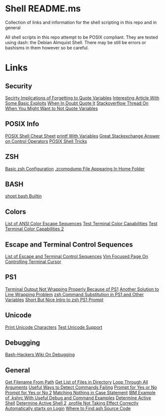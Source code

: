 # Shell README.ms
Collection of links and information for the shell scripting in this repo and in general

All shell scripts in this repo attempt to be POSIX compliant.
They are tested using dash: the Debian Almquist Shell.
There may be still be errors or bashisms in them however so be careful.

# Links

## Security
[Secirty Implications of Forgetting to Quote Variables](https://unix.stackexchange.com/questions/171346/security-implications-of-forgetting-to-quote-a-variable-in-bash-posix-shells)
[Interesting Article With Some Basic Exploits](https://www.linuxjournal.com/content/writing-secure-shell-scripts)
[When In Doubt Quote It](https://stackoverflow.com/questions/10067266/when-to-wrap-quotes-around-a-shell-variable)
[Stackoverflow Thread On When You Might Want to Not Quote Variables](https://stackoverflow.com/questions/32674809/is-there-any-reason-not-to-quote-variables)

## POSIX Info
[POSIX Shell Cheat Sheet](https://steinbaugh.com/posts/posix.html)
[printf With Variables](https://github.com/koalaman/shellcheck/wiki/SC2059)
[Great Stackexchange Answer on Control Operators](https://unix.stackexchange.com/questions/159513/what-are-the-shells-control-and-redirection-operators/159514#159514)
[POSIX Shell Tricks](https://www.etalabs.net/sh_tricks.html)

## ZSH
[Basic zsh Configuration](https://thevaluable.dev/zsh-install-configure-mouseless/)
[.zcompdump File Appearing In Home Folder](https://stackoverflow.com/questions/62931101/i-have-multiple-files-of-zcompdump-why-do-i-have-multiple-files-of-these)

## BASH
[shopt bash Builtin](https://www.computerhope.com/unix/bash/shopt.htm)

## Colors
[List of ANSI Color Escape Sequences](https://stackoverflow.com/questions/4842424/list-of-ansi-color-escape-sequences)
[Test Terminal Color Capabilities](https://github.com/termstandard/colors)
[Test Terminal Color Capabilities 2](https://unix.stackexchange.com/questions/450365/check-if-terminal-supports-24-bit-true-color)

## Escape and Terminal Control Sequences
[List of Escape and Terminal Control Sequences](https://www2.ccs.neu.edu/research/gpc/VonaUtils/vona/terminal/vtansi.htm)
[Vim Focused Page On Controlling Terminal Cursor](https://ttssh2.osdn.jp/manual/4/en/usage/tips/vim.html)

## PS1
[Terminal Output Not Wrapping Properly Because of PS1](https://unix.stackexchange.com/questions/105958/terminal-prompt-not-wrapping-correctly)
[Another Solution to Line Wrapping Problem](https://stackoverflow.com/questions/24839271/bash-ps1-line-wrap-issue-with-non-printing-characters-from-an-external-command)
[zsh Command Substitution in PS1 and Other Variables](https://superuser.com/questions/142099/get-function-into-ps1-zsh)
[Short But Nice Intro to zsh PS1 Prompt](https://voracious.dev/a-guide-to-customizing-the-zsh-shell-prompt)

## Unicode
[Print Unicode Characters](https://stackoverflow.com/questions/602912/how-do-you-echo-a-4-digit-unicode-character-in-bash)
[Test Unicode Support](https://unix.stackexchange.com/questions/184345/detect-how-much-of-unicode-my-terminal-supports-even-through-screen)

## Debugging
[Bash-Hackers Wiki On Debugging](https://wiki.bash-hackers.org/scripting/debuggingtips)

## General
[Get Filename From Path](https://stackoverflow.com/questions/3362920/get-just-the-filename-from-a-path-in-a-bash-script)
[Get List of Files in Directory](https://stackoverflow.com/questions/2437452/how-to-get-the-list-of-files-in-a-directory-in-a-shell-script)
[Loop Through All Arguments](https://unix.stackexchange.com/questions/79343/how-to-loop-through-arguments-in-a-bash-script)
[Useful Ways to Detect Commands Failing](https://stackoverflow.com/questions/13793836/how-to-detect-if-a-git-clone-failed-in-a-bash-script)
[Prompt for Yes or No](https://stackoverflow.com/questions/226703/how-do-i-prompt-for-yes-no-cancel-input-in-a-linux-shell-script)
[Prompt for Yes or No 2](https://stackoverflow.com/questions/29436275/how-to-prompt-for-yes-or-no-in-bash)
[Matching Nothing in Case Statement](https://stackoverflow.com/questions/17575392/how-do-i-test-for-an-empty-string-in-a-bash-case-statement)
[IBM Example of .kshrc With Useful Debug and Command Examples](https://www.ibm.com/docs/en/aix/7.1?topic=files-kshrc-file)
[Determine Active Shell](https://stackoverflow.com/questions/3327013/how-to-determine-the-current-shell-im-working-on)
[Determine Active Shell 2](https://unix.stackexchange.com/questions/71121/determine-shell-in-script-during-runtime)
[.profile Not Taking Effect Correctly](https://nanxiao.me/en/why-doesnt-profile-take-effect-in-arch-linux/)
[Automatically startx on Login](https://wiki.archlinux.org/title/Xinit#Autostart_X_at_login)
[Where to Find ash Source Code](https://unix.stackexchange.com/questions/276477/where-to-find-the-source-code-for-the-almquist-shell)
